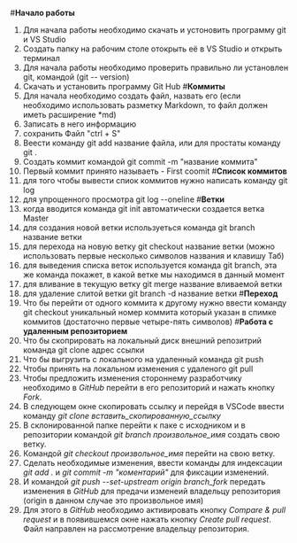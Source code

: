 #**Начало работы**
1. Для начала работы необходимо скачать и устоновить программу git и VS Studio
2. Создать папку на рабочим столе отокрыть её в VS Studio и открыть терминал
3. Для начала работы необходимо проверить правильно ли установлен git, командой (git --
version)
4. Скачать и установить программу Git Hub
#**Коммиты**
1. Для начала необходимо создать файл, назвать его (если необходимо использовать разметку Markdown, то файл должен иметь расширение *md)
2. Записать в него информацию
3. сохранить Файл "ctrl + S"
4. Веести команду git add название файла, или для простаты команду git .
5. Создать коммит командой git commit -m "название коммита"
6. Первый коммит принято называеть - First coomit
#**Список коммитов**
1. для того чтобы вывести спиок коммитов нужно написать команду git log
2. для упрощенного просмотра git log --oneline 
#**Ветки**
1. когда вводится команда git init автоматически создается ветка Master
2. для создания новой ветки используеться команда git branch название ветки
3. для перехода на новую ветку git checkout название ветки (можно использовать первые несколько символов названия и клавишу Таб)
4. для выведения списка веток используется команда git branch, эта же команда покажет, в какой ветке мы находимся в данный момент
5. для вливание в текущую ветку git merge название вливаемой ветки
6. для удаление слитой ветки git branch -d название ветки
#**Переход**
1. Что бы перейти от одного коммита к другому нужно ввести команду git checkout уникальный номер коммита который указан в спимке коммитов (достаточно первые четыре-пять символов)
#**Работа с удаленным репозиторием**
1. Что бы скоприровать на локальный диск внешний репозитрий команда git clone адрес ссылки
2. Что бы выгрузить с локального на удаленный команда git push
3. Чтобы принять на локальном изменения с удаленого git pull
4. Чтобы предложить изменения стороннему разработчику 
необходимо в *GitHub* перейти в его репозиторий и 
нажать кнопку *Fork*.
5. В следующем окне скопировать ссылку и перейдя в 
VSCode ввести команду *git clone 
вставить_скопированную_ссылку*
6. В склонированной папке перейти к паке с исходником 
и в репозитории командой *git branch произвольное_имя*
создать свою ветку.
7. Командой *git checkout произвольное_имя* перейти на
свою ветку.
8. Сделать необходимые изменения, ввести команды для 
индексации *git add .* и *git commit -m "коментарий"*
для фиксации изменений.
9. И командой *git push --set-upstream origin 
branch_fork* передать  изменения в *GitHub* для 
предачи изменеий владельцу репозитория (origin в данном случае это произвольное имя)
10. Для этого в *GitHub* необходимо активировать 
кнопку *Compare & pull request* и в появившемся окне 
нажать кнопку *Create pull request*. Файл направлен на
рассмотрение владельцу репозитория.
